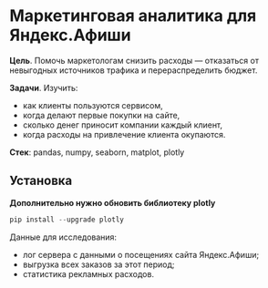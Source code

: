 # Маркетинговая аналитика для Яндекс.Афиши

**Цель**. Помочь маркетологам снизить расходы — отказаться от невыгодных источников трафика и перераспределить бюджет.

**Задачи**. Изучить:
* как клиенты пользуются сервисом,
* когда делают первые покупки на сайте,
* сколько денег приносит компании каждый клиент,
* когда расходы на привлечение клиента окупаются.

**Стек**: pandas, numpy, seaborn, matplot, plotly

## Установка
**Дополнительно нужно обновить библиотеку plotly**

```python
pip install --upgrade plotly
```

Данные для исследования:
* лог сервера с данными о посещениях сайта Яндекс.Афиши;
* выгрузка всех заказов за этот период;
* статистика рекламных расходов.
